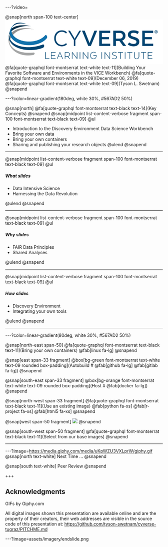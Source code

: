---?video=

@snap[north span-100 text-center]
![GRAPHQL](/assets/imagery/cyverse_cmyk.png)
@fa[quote-graphql font-montserrat text-white text-11](Building Your Favorite Software and Environments in the VICE Workbench) 
@fa[quote-graphql font-montserrat text-white text-09](December 06, 2019)
@fa[quote-graphql font-montserrat text-white text-09](Tyson L. Swetnam) 
@snapend 

---?color=linear-gradient(180deg, white 30%, #567AD2 50%)

@snap[north]
@fa[quote-graphql font-montserrat text-black text-14](Key Concepts)
@snapend
@snap[midpoint list-content-verbose fragment span-100 font-montserrat text-black text-09]
@ul
- Introduction to the Discovery Environment Data Science Workbench
- Bring your own data
- Bring your own containers
- Sharing and publishing your research objects
@ulend
@snapend

--- 

@snap[midpoint list-content-verbose fragment span-100 font-montserrat text-black text-09]
@ul

##### What slides
- Data Intensive Science
- Harnessing the Data Revolution

@ulend
@snapend

---

@snap[midpoint list-content-verbose fragment span-100 font-montserrat text-black text-09]
@ul
##### Why slides
- FAIR Data Principles
- Shared Analyses

@ulend
@snapend

---

@snap[midpoint list-content-verbose fragment span-100 font-montserrat text-black text-09]
@ul
##### How slides
- Discovery Environment
- Integrating your own tools

@ulend
@snapend

---

---?color=linear-gradient(80deg, white 30%, #567AD2 50%)

@snap[north-east span-50]
@fa[quote-graphql font-montserrat text-black text-11](Bring your own containers) @fab[linux fa-lg]
@snapend 

@snap[east span-33 fragment]
@box[bg-green font-montserrat text-white text-09 rounded box-padding](Autobuild #  @fab[github fa-lg] @fab[gitlab fa-lg])
@snapend

@snap[south-east span-33 fragment]
@box[bg-orange font-montserrat text-white text-09 rounded box-padding](Host # @fab[docker fa-lg])
@snapend

@snap[north-west span-33 fragment]
@fa[quote-graphql font-montserrat text-black text-11](Use an existing image)
@fab[python fa-xs] @fab[r-project fa-xs] @fab[html5 fa-xs]
@snapend

@snap[west span-50 fragment]
<img src="https://learning.cyverse.org/projects/vice/en/latest/_images/flow_new.png" height="400">
@snapend

@snap[south-west span-50 fragment]
@fa[quote-graphql font-montserrat text-black text-11](Select from our base images)
@snapend

---


---?image=https://media.giphy.com/media/uKpWZU3VXLprW/giphy.gif
@snap[north text-white]
Next Time ...
@snapend

@snap[south text-white]
Peer Review
@snapend

+++

## Acknowledgments

GIFs by Giphy.com

All digital images shown this presentation are available online and are the property of their creators, their web addresses are visible in the source code of this presentation at: https://github.com/tyson-swetnam/cyverse-tugraz/PITCHME.md 

---?image=assets/imagery/endslide.png
